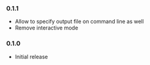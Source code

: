 ### 0.1.1

* Allow to specify output file on command line as well
* Remove interactive mode


### 0.1.0

* Initial release

